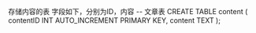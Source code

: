 存储内容的表
字段如下，分别为ID，内容
-- 文章表
CREATE TABLE content (
    contentID INT AUTO_INCREMENT PRIMARY KEY,
    content TEXT
);
